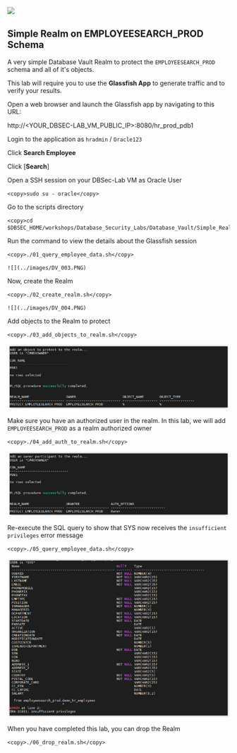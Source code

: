 ![](../../../images/banner_DV.PNG)

## Simple Realm on EMPLOYEESEARCH_PROD Schema

A very simple Database Vault Realm to protect the `EMPLOYEESEARCH_PROD` schema and all of it's objects.

This lab will require you to use the **Glassfish App** to generate traffic and to verify your results.

Open a web browser and launch the Glassfish app by navigating to this URL:

   http://<YOUR_DBSEC-LAB_VM_PUBLIC_IP>:8080/hr_prod_pdb1
    
Login to the application as `hradmin` / `Oracle123`

Click **Search Employee**

Click [**Search**] 

Open a SSH session on your DBSec-Lab VM as Oracle User

````
<copy>sudo su - oracle</copy>
````

Go to the scripts directory

````
<copy>cd $DBSEC_HOME/workshops/Database_Security_Labs/Database_Vault/Simple_Realm</copy>
````

Run the command to view the details about the Glassfish session

````
<copy>./01_query_employee_data.sh</copy>
````

    ![](../images/DV_003.PNG)
    
Now, create the Realm 

````
<copy>./02_create_realm.sh</copy>
````

    ![](../images/DV_004.PNG)

Add objects to the Realm to protect

````
<copy>./03_add_objects_to_realm.sh</copy>
````

   ![](../images/DV_005.PNG)

Make sure you have an authorized user in the realm. In this lab, we will add `EMPLOYEESEARCH_PROD` as a realm authorized owner

````
<copy>./04_add_auth_to_realm.sh</copy>
````

   ![](../images/DV_006.PNG)

Re-execute the SQL query to show that SYS now receives the `insufficient privileges` error message

````
<copy>./05_query_employee_data.sh</copy>
```` 

   ![](../images/DV_007.PNG)

When you have completed this lab, you can drop the Realm

````
<copy>./06_drop_realm.sh</copy>
````
